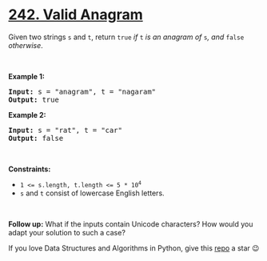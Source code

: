 # [242. Valid Anagram][title]

<p>Given two strings <code>s</code> and <code>t</code>, return <code>true</code> <em>if</em> <code>t</code> <em>is an anagram of</em> <code>s</code><em>, and</em> <code>false</code> <em>otherwise</em>.</p>
<p> </p>
<p><strong>Example 1:</strong></p>
<pre><strong>Input:</strong> s = "anagram", t = "nagaram"
<strong>Output:</strong> true
</pre><p><strong>Example 2:</strong></p>
<pre><strong>Input:</strong> s = "rat", t = "car"
<strong>Output:</strong> false
</pre>
<p> </p>
<p><strong>Constraints:</strong></p>
<ul>
<li><code>1 &lt;= s.length, t.length &lt;= 5 * 10<sup>4</sup></code></li>
<li><code>s</code> and <code>t</code> consist of lowercase English letters.</li>
</ul>
<p> </p>
<p><strong>Follow up:</strong> What if the inputs contain Unicode characters? How would you adapt your solution to such a case?</p>


If you love Data Structures and Algorithms in Python, give this [repo][me] a star :wink:

[title]: https://leetcode.com/problems/valid-anagram
[me]: https://github.com/bumblebee211196/awesome-python-leetcode